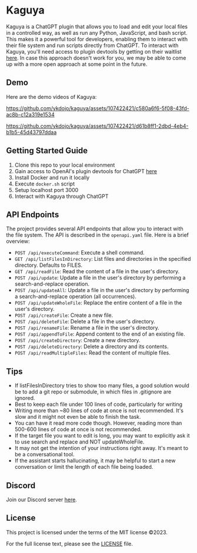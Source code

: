 # Kaguya

Kaguya is a ChatGPT plugin that allows you to load and edit your local files in a controlled way, as well as run any Python, JavaScript, and bash script. This makes it a powerful tool for developers, enabling them to interact with their file system and run scripts directly from ChatGPT. To interact with Kaguya, you'll need access to plugin devtools by getting on their waitlist [here](https://openai.com/waitlist/plugins). In case this approach doesn't work for you, we may be able to come up with a more open approach at some point in the future.

## Demo

Here are the demo videos of Kaguya: 

https://github.com/ykdojo/kaguya/assets/107422421/c580a6f6-5f08-43fd-ac8b-c12a319e1534

https://github.com/ykdojo/kaguya/assets/107422421/d61b8ff1-2dbd-4eb4-b1b5-45d43797ddaa

## Getting Started Guide

1. Clone this repo to your local environment
1. Gain access to OpenAI's plugin devtools for ChatGPT [here](https://openai.com/waitlist/plugins)
1. Install Docker and run it locally
1. Execute ```docker.sh``` script
1. Setup localhost port 3000
1. Interact with Kaguya through ChatGPT

## API Endpoints

The project provides several API endpoints that allow you to interact with the file system. The API is described in the `openapi.yaml` file. Here is a brief overview:

- `POST /api/executeCommand`: Execute a shell command.
- `GET /api/listFilesInDirectory`: List files and directories in the specified directory. Defaults to FILES.
- `GET /api/readFile`: Read the content of a file in the user's directory.
- `POST /api/update`: Update a file in the user's directory by performing a search-and-replace operation.
- `POST /api/updateAll`: Update a file in the user's directory by performing a search-and-replace operation (all occurrences).
- `POST /api/updateWholeFile`: Replace the entire content of a file in the user's directory.
- `POST /api/createFile`: Create a new file.
- `POST /api/deleteFile`: Delete a file in the user's directory.
- `POST /api/renameFile`: Rename a file in the user's directory.
- `POST /api/appendToFile`: Append content to the end of an existing file.
- `POST /api/createDirectory`: Create a new directory.
- `POST /api/deleteDirectory`: Delete a directory and its contents.
- `POST /api/readMultipleFiles`: Read the content of multiple files.

## Tips

- If listFilesInDirectory tries to show too many files, a good solution would be to add a git repo or submodule, in which files in .gitignore are ignored.
- Best to keep each file under 100 lines of code, particularly for writing
- Writing more than ~80 lines of code at once is not recommended. It's slow and it might not even be able to finish the task.
- You can have it read more code though. However, reading more than 500-600 lines of code at once is not recommended.
- If the target file you want to edit is long, you may want to explicitly ask it to use search and replace and NOT updateWholeFile.
- It may not get the intention of your instructions right away. It's meant to be a conversational tool.
- If the assistant starts hallucinating, it may be helpful to start a new conversation or limit the length of each file being loaded.

## Discord

Join our Discord server [here](https://discord.com/invite/nNtVfKddDD).

## License 

This project is licensed under the terms of the MIT license ©2023.

For the full license text, please see the [LICENSE](./LICENSE) file.
